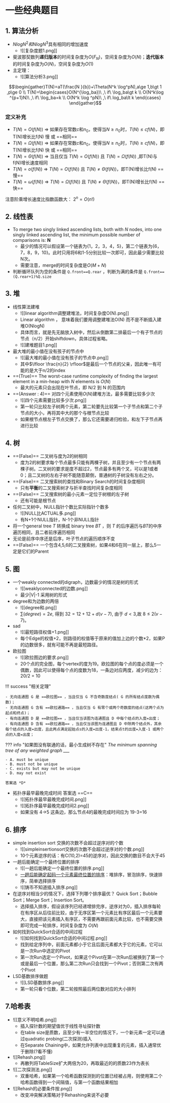 
# 一些经典题目

## 1. 算法分析

- $Nlog N^2和Nlog N^3$具有相同的增加速度
	- ![[复杂度题1.png]]
- 斐波那契数列**递归版本**的时间复杂度为$O(F_N)$，空间复杂度为$O(N)$；**迭代版本**的时间复杂度为$O(N)$，空间复杂度为$O(1)$
- 主定理：
	- ![[算法分析3.png]]

$$\begin{gather}T(N)=aT(\frac{N }{b})+\Theta(N^k \log^pN),a\ge 1,b\gt 1 ,p\ge 0 \\
T(N)=\begin{cases}O(N^{\log_ba})\ ,\ if\ \log_ba\gt k \\ O(N^k\log ^{p+1}N)\ ,\ if\ \log_ba=k \\  O(N^k \log ^pN)\ ,\ if\ log_ba\lt k
\end{cases}
\end{gather}$$


### 定义补充

- $T(N)=O(f(N))\ \Rightarrow$  如果存在常数$c$和$n_0$，使得当$N\ge n_0$时，$T(N)\le cf(N)$，即T(N)增长比f(N) 慢 或 ==相同==
- $T(N)=\Omega (f(N))\ \Rightarrow$ 如果存在常数$c$和$n_0$，使得当$N\ge n_0$时，$T(N)\ge cf(N)$，即T(N)增长比f(N) 快 或 ==相同==
- $T(N)=\Theta(f(N))\ \Rightarrow$ 当且仅当 $T(N)=O(f(N))$ 且 $T(N)=\Omega (f(N))$ ,即T(N)与f(N)增长速度相同
- $T(N)=o(f(N))\ \Rightarrow$ $T(N)=O(f(N))$ 且 $T(N)\ne\Theta(f(N))$，即T(N)增长比f(N) ==慢==
- $T(N)=\omega(f(N))\ \Rightarrow$ $T(N)=\Omega (f(N))$ 且 $T(N)\ne\Theta(f(N))$，即T(N)增长比f(N) ==快==

注意阶乘增长速度比指数函数大： $2^n=O(n!)$

## 2. 线性表

- To merge two singly linked ascending lists, both with _N_ nodes, into one singly linked ascending list, the minimum possible number of comparisons is: **N**
	- 最少的情况可以假设第一个链表为{1，2，3，4，5}，第二个链表为{6，7，8，9，10}。此时只用将6和1-5分别比较一次即可，因此最少需要比较N次。
	- 需要注意，merge的时间复杂度是$O(M+N)$
- 判断循环队列为空的条件是 `Q.front==Q.rear` ，判断为满的条件是 `Q.front==(Q.rear+1)%Q.size`


## 3. 堆

- 线性算法建堆
	- ![[linear algorithm调整建堆法，时间复杂度O(N).png]]
	- Linear algorithm ， 意味着我们要用调整建堆法O(N) 而不是不断插入建堆O(NlogN)
	- 具体而言，就是先无脑放入树中，然后从倒数第二排最后一个有子节点的节点（n/2）开始shiftdown，具体过程省略。
	- ![[建堆题目1.png]]
- 最大堆的最小值在没有孩子的节点中
	- ![[最大堆的最小值在没有孩子的节点中.png]]
	- 其中$\lfloor \frac{n}{2} \rfloor$是最后一个节点的父亲，因此唯一有可能的是大于n/2的index
- ==(True)== The worst-case runtime complexity of finding the largest element in a min-heap with $N$ elements is $O(N)$ 
	- 最大的元素只会出现在叶节点，即 N/2 到 N 的范围内
- ==(Answer : 4)== 对四个元素使用$O(N)$建堆方法，最多需要比较多少次
	- ![[四个元素需要比较多少次.png]]
	- 第一轮只比较左子树两个元素，第二轮要先比较第一个子节点和第二个子节点的大小，再将其中大的那个与根节点比较
	- 如果根节点根左子节点交换了，那么它还需要递归检验，和左下子节点再进行比较


## 4. 树

- ==(False)== 二叉树与度为2的树相同
	- 度为2的树要求每个节点最多只能有两棵子树，并且至少有一个节点有两棵子树。二叉树的要求是度不超过2，节点最多有两个叉，可以是1或者0；且二叉树的左右子树不能随意颠倒，普通树的子树没有左右之分。
- ==(False)== 二叉搜索树的查找和Binary Search的时间复杂度相同
	- 只有**平衡**的二叉搜索树才与折半查找时间复杂度相同
- ==(False)== 二叉搜索树的最小元素一定位于树根的左子树
	- 还有可能是根节点
- 任何二叉树中，NULL指针个数比实际指针个数多
	- ![[NULL比ACTUAL多.png]]
	- 有N+1个NULL指针，N-1个非NULL指针
- 将一个general tree $T$ 转换成 binary tree $BT$ ，则 $T$ 的后序遍历与$BT$的中序遍历相同，且二者前序遍历相同
- 无论是前序中序还是后序，叶子节点的遍历顺序不变
- ==(False)== 一个包含4,5,6的二叉搜索树，如果4和6在同一层上，那么5一定是它们的Parent


## 5. 图

- 一个weakly connected的digraph，边数最少的情况是树的形式
	- ![[weaklyconnected的边数.png]]
	- 最少|V|-1 采用树的形式
 - degree和为边数的两倍
	 - ![[degree和.png]]
	 - $\sum (degree)=2e$, 得到 $32=12+12+d(v-7)$, 由于 $d<3$,故 $8\le 2(v-7)。$
- sad
	- ![[最短路径权值+1.png]]
	- 每个Edge的权值+2，则路径的权值等于原来的值加上边的个数\*2，如果P的边数很多，就有可能不再是最短路径。
- 欧拉图
	- ![[欧拉图边的要求.png]]
	- 20个点的完全图，每个vertex的度为19。欧拉图的每个点的度必须是一个偶数，因此可以使得每个点的度数为18，一条边对应两度，减少的边为：20/2 = 10

!!! success "相关定理"
	
	- 无向连通图 G 是 ==欧拉图== ，当且仅当 G 不含奇数度结点( G 的所有结点度数为偶数)；
	- 无向连通图 G 含有 ==欧拉通路== ，当且仅当 G 有零个或两个奇数度的结点(这两个点为起点和终点)；
	- 有向连通图 D 是 ==欧拉图== ，当且仅当该图为连通图且 D 中每个结点的入度=出度；
	- 有向连通图 D 含有 ==欧拉通路== ，当且仅当该图为连通图且 D 中除两个结点外，其余每个结点的入度=出度，且此两点满足起始点s的入度=出度-1，结束点t的出度=入度-1 或两个点的入度=出度；



??? info "如果图没有联通的话，最小生成树不存在"
	*The minimum spanning tree of any weighted graph \_\_\_*
	
	- A. must be unique
	- B. must not be unique
	- C. exists but may not be unique
	- D. may not exist
	
	答案选 *D*


- 拓扑序最早最晚完成时间 答案选 ==C==
	- ![[拓扑序最早最晚完成时间.png]]
	- ![[拓扑序最早最晚完成时间2.png]]
	- 如果没有 4->5 这条边，那么节点4的最晚完成时间应为 19-3=16


## 6. 排序

- simple insertion sort 交换的次数不会超过逆序对的个数
	- ![[simpleinsertionsort交换的次数不会超过逆序对的个数.png]]
	- 10个元素逆序的话：有C(10,2)=45的逆序对，因此交换的数目不会大于45
- 一趟后能确定一个最终位置的排序
	- ![[一趟后能确定一个最终位置的排序.png]]
	- [一趟后能确定起码一个元素最终位置的排序](#)：堆排序，冒泡排序，快速排序，简单选择排序
	- ![[铸币不知道插入排序.png]]
- 在逆序对相当少的情况下，选择下列哪个排序最优？ Quick Sort；Bubble Sort；Merge Sort；Insertion Sort。
	- 选择插入排序，假设该序列已经递增排完序，逆序对为0，插入排序每轮在有序区从后往前比较，由于无序区第一个元素比有序区最后一个元素要大，直接把该元素插入有序区，不需要再跟前面元素比较，也不需要交换即可完成一轮排序，时间复杂度为 $O(N)$
- 如何找到QuickSort合适的中间过程
	- ![[如何找到QuickSort合适的中间过程.png]]
	- 找到给定序列中，前面元素都小于它且后面元素都大于它的元素，它可以是一次Run中选定的Pivot
	- 第一次Run选定一个Pivot，如果这个Pivot在第一次Run后被换到了第一个或是最后一个位置，那么第二次Run只会找到一个Pivot；否则第二次有两个Pivot
- LSD基数排序做题
	- ![[LSD基数排序.png]]
	- 第一轮只看个位数，第二轮按照最后两位数对应的大小排列

## 7.哈希表

- ![[意义不明哈希.png]]
	- 插入探针数的期望值优于线性寻址探针数
	- 在table size是质数，且至少有一半空位的情况下，一个新元素一定可以通过quadratic probing(二次探测)插入
	- 在Separate Chaining中，如果允许列表中出现重复的元素，插入通常优于删除(?看不懂)
- ![[Rehash.png]]
	- 再散列将TableSize扩大两倍为20，再取最近的的质数23作为表长
- ![[二次探测法.png]]
	- 双重哈希，如果第一个哈希函数探测到的位置已经被占用，则使用第二个哈希函数得到一个间隔值，与第一个函数结果相加
- ![[Rehash的必要条件按.png]]
	- 改变冲突解决策略对于Rehashing来说不必要

